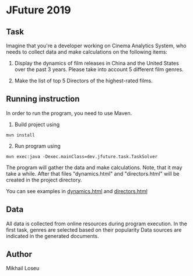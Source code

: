 # JFuture 2019

## Task
Imagine that you're a developer working on Cinema Analytics System, who needs to collect data and make calculations on the following items:

1. Display the dynamics of film releases in China and the United States over the past 3 years. Please take into account 5 different film genres.

2. Make the list of top 5 Directors of the highest-rated films.

## Running instruction
In order to run the program, you need to use Maven.

1. Build project using 

```
mvn install
```

2. Run program using 
```
mvn exec:java -Dexec.mainClass=dev.jfuture.task.TaskSolver
```

The program will gather the data and make calculations. Note, that it may take a while.
After that files "dynamics.html" and "directors.html" will be created in the project directory. 

You can see examples in [dynamics.html](dynamics.html) and [directors.html](directors.html)

## Data
All data is collected from online resources during program execution. 
In the first task, genres are selected based on their popularity
Data sources are indicated in the generated documents.

## Author
Mikhail Loseu